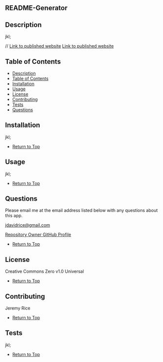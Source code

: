 ## README-Generator

## Description 

jkl; 

// [Link to published website](jdavidrice.github.io/README-Generator/)
[Link to published website](https://jdavidrice.github.io/README-Generator/)

## Table of Contents

* [Description](#Description)
* [Table of Contents](#Table-of-Contents)
* [Installation](#Installation)
* [Usage](#Usage)
* [License](#License)
* [Contributing](#Contributing)
* [Tests](#Tests)
* [Questions](#Questions)

## Installation

jkl;

* [Return to Top](#README-Generator)

## Usage 

jkl;

* [Return to Top](#README-Generator)

## Questions

Please email me at the email address listed below with any questions about this app. 

[jdavidrice@gmail.com](mailto:jdavidrice@gmail.com)

[Repository Owner GitHub Profile](https://github.com/jdavidrice)

* [Return to Top](#README-Generator)

## License

Creative Commons Zero v1.0 Universal

* [Return to Top](#README-Generator)

## Contributing

  Jeremy Rice

* [Return to Top](#README-Generator)

## Tests

jkl;

* [Return to Top](#README-Generator)
